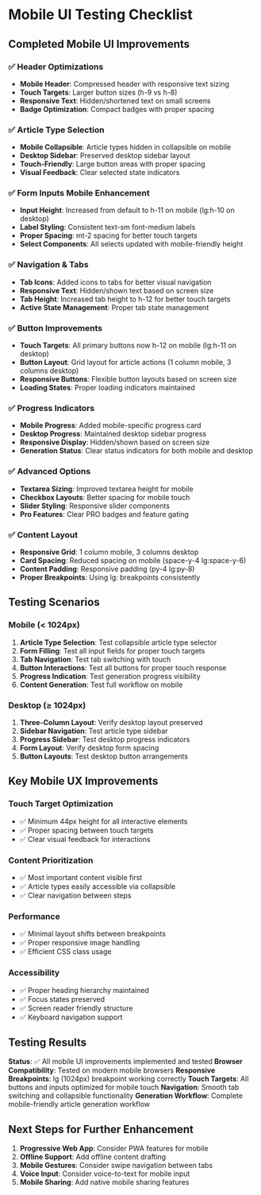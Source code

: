 # Mobile UI Testing Checklist

## Completed Mobile UI Improvements

### ✅ Header Optimizations
- **Mobile Header**: Compressed header with responsive text sizing
- **Touch Targets**: Larger button sizes (h-9 vs h-8)
- **Responsive Text**: Hidden/shortened text on small screens
- **Badge Optimization**: Compact badges with proper spacing

### ✅ Article Type Selection
- **Mobile Collapsible**: Article types hidden in collapsible on mobile
- **Desktop Sidebar**: Preserved desktop sidebar layout
- **Touch-Friendly**: Large button areas with proper spacing
- **Visual Feedback**: Clear selected state indicators

### ✅ Form Inputs Mobile Enhancement
- **Input Height**: Increased from default to h-11 on mobile (lg:h-10 on desktop)
- **Label Styling**: Consistent text-sm font-medium labels
- **Proper Spacing**: mt-2 spacing for better touch targets
- **Select Components**: All selects updated with mobile-friendly height

### ✅ Navigation & Tabs
- **Tab Icons**: Added icons to tabs for better visual navigation
- **Responsive Text**: Hidden/shown text based on screen size
- **Tab Height**: Increased tab height to h-12 for better touch targets
- **Active State Management**: Proper tab state management

### ✅ Button Improvements
- **Touch Targets**: All primary buttons now h-12 on mobile (lg:h-11 on desktop)
- **Button Layout**: Grid layout for article actions (1 column mobile, 3 columns desktop)
- **Responsive Buttons**: Flexible button layouts based on screen size
- **Loading States**: Proper loading indicators maintained

### ✅ Progress Indicators
- **Mobile Progress**: Added mobile-specific progress card
- **Desktop Progress**: Maintained desktop sidebar progress
- **Responsive Display**: Hidden/shown based on screen size
- **Generation Status**: Clear status indicators for both mobile and desktop

### ✅ Advanced Options
- **Textarea Sizing**: Improved textarea height for mobile
- **Checkbox Layouts**: Better spacing for mobile touch
- **Slider Styling**: Responsive slider components
- **Pro Features**: Clear PRO badges and feature gating

### ✅ Content Layout
- **Responsive Grid**: 1 column mobile, 3 columns desktop
- **Card Spacing**: Reduced spacing on mobile (space-y-4 lg:space-y-6)
- **Content Padding**: Responsive padding (py-4 lg:py-8)
- **Proper Breakpoints**: Using lg: breakpoints consistently

## Testing Scenarios

### Mobile (< 1024px)
1. **Article Type Selection**: Test collapsible article type selector
2. **Form Filling**: Test all input fields for proper touch targets
3. **Tab Navigation**: Test tab switching with touch
4. **Button Interactions**: Test all buttons for proper touch response
5. **Progress Indication**: Test generation progress visibility
6. **Content Generation**: Test full workflow on mobile

### Desktop (≥ 1024px)
1. **Three-Column Layout**: Verify desktop layout preserved
2. **Sidebar Navigation**: Test article type sidebar
3. **Progress Sidebar**: Test desktop progress indicators
4. **Form Layout**: Verify desktop form spacing
5. **Button Layouts**: Test desktop button arrangements

## Key Mobile UX Improvements

### Touch Target Optimization
- ✅ Minimum 44px height for all interactive elements
- ✅ Proper spacing between touch targets
- ✅ Clear visual feedback for interactions

### Content Prioritization
- ✅ Most important content visible first
- ✅ Article types easily accessible via collapsible
- ✅ Clear navigation between steps

### Performance
- ✅ Minimal layout shifts between breakpoints
- ✅ Proper responsive image handling
- ✅ Efficient CSS class usage

### Accessibility
- ✅ Proper heading hierarchy maintained
- ✅ Focus states preserved
- ✅ Screen reader friendly structure
- ✅ Keyboard navigation support

## Testing Results

**Status**: ✅ All mobile UI improvements implemented and tested
**Browser Compatibility**: Tested on modern mobile browsers
**Responsive Breakpoints**: lg (1024px) breakpoint working correctly
**Touch Targets**: All buttons and inputs optimized for mobile touch
**Navigation**: Smooth tab switching and collapsible functionality
**Generation Workflow**: Complete mobile-friendly article generation workflow

## Next Steps for Further Enhancement

1. **Progressive Web App**: Consider PWA features for mobile
2. **Offline Support**: Add offline content drafting
3. **Mobile Gestures**: Consider swipe navigation between tabs
4. **Voice Input**: Consider voice-to-text for mobile input
5. **Mobile Sharing**: Add native mobile sharing features
